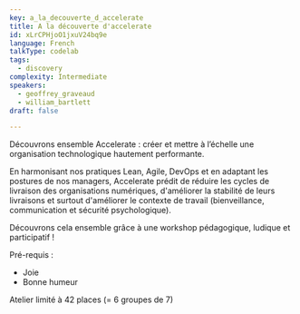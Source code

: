 ```yaml
---
key: a_la_decouverte_d_accelerate
title: A la découverte d'accelerate
id: xLrCPHjoO1jxuV24bq9e
language: French
talkType: codelab
tags:
  - discovery
complexity: Intermediate
speakers:
  - geoffrey_graveaud
  - william_bartlett
draft: false

---
```


Découvrons ensemble Accelerate : créer et mettre à l’échelle une organisation technologique hautement performante.

En harmonisant nos pratiques Lean, Agile, DevOps et en adaptant les postures de nos managers, Accelerate prédit de réduire les cycles de livraison des organisations numériques, d'améliorer la stabilité de leurs livraisons et surtout d'améliorer le contexte de travail (bienveillance, communication et sécurité psychologique).

Découvrons cela ensemble grâce à une workshop pédagogique, ludique et participatif !

Pré-requis :
* Joie
* Bonne humeur

Atelier limité à 42 places (= 6 groupes de 7)

